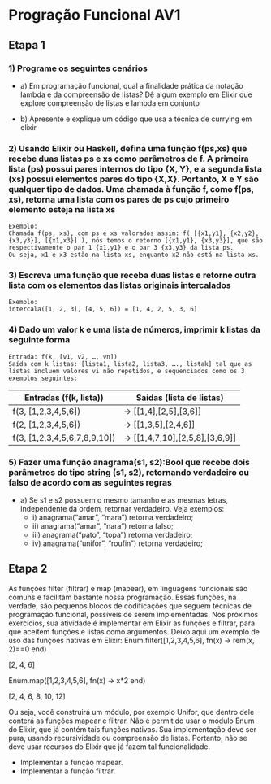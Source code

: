 # Progração Funcional AV1

## Etapa 1

### 1) Programe os seguintes cenários

- a) Em programação funcional, qual a finalidade prática da notação lambda e da compreensão de listas? Dê algum exemplo em Elixir que explore compreensão de listas e lambda em conjunto

- b) Apresente e explique um código que usa a técnica de currying em elixir

### 2) Usando Elixir ou Haskell, defina uma função f(ps,xs) que recebe duas listas ps e xs como parâmetros de f. A primeira lista (ps) possui pares internos do tipo {X, Y}, e a segunda lista (xs) possui elementos pares do tipo {X,X}. Portanto, X e Y são qualquer tipo de dados. Uma chamada à função f, como f(ps, xs), retorna uma lista com os pares de ps cujo primeiro elemento esteja na lista xs

    Exemplo:
    Chamada f(ps, xs), com ps e xs valorados assim: f( [{x1,y1}, {x2,y2}, {x3,y3}], [{x1,x3}] ), nós temos o retorno [{x1,y1}, {x3,y3}], que são respectivamente o par 1 {x1,y1} e o par 3 {x3,y3} da lista ps.
    Ou seja, x1 e x3 estão na lista xs, enquanto x2 não está na lista xs.

### 3) Escreva uma função que receba duas listas e retorne outra lista com os elementos das listas originais intercalados

    Exemplo:
    intercala([1, 2, 3], [4, 5, 6]) = [1, 4, 2, 5, 3, 6]

### 4) Dado um valor k e uma lista de números, imprimir k listas da seguinte forma

    Entrada: f(k, [v1, v2, …, vn])
    Saída com k listas: [lista1, lista2, lista3, …., listak] tal que as listas incluem valores vi não repetidos, e sequenciados como os 3 exemplos seguintes:

| Entradas (f(k, lista))  |  Saídas (lista de listas)  |
| ------------------- | ------------------- |
|  f(3, [1,2,3,4,5,6]) |  → [[1,4],[2,5],[3,6]] |
|  f(2, [1,2,3,4,5,6]) |  → [[1,3,5],[2,4,6]] |
|  f(3, [1,2,3,4,5,6,7,8,9,10]) |  → [[1,4,7,10],[2,5,8],[3,6,9]] |

### 5) Fazer uma função anagrama(s1, s2):Bool que recebe dois parâmetros do tipo string (s1, s2), retornando verdadeiro ou falso de acordo com as seguintes regras

- a) Se s1 e s2 possuem o mesmo tamanho e as mesmas letras, independente da ordem, retornar verdadeiro. Veja exemplos:
  - i) anagrama(“amar”, “mara”) retorna verdadeiro;
  - ii) anagrama(“amar”, “nara”) retorna falso;
  - iii) anagrama(“pato”, “topa”) retorna verdadeiro;
  - iv) anagrama(“unifor”, “roufin”) retorna verdadeiro;

## Etapa 2

As funções filter (filtrar) e map (mapear), em linguagens funcionais são comuns e facilitam bastante nossa programação. Essas funções, na verdade, são pequenos blocos de codificações que seguem técnicas de programação funcional, possíveis de serem implementadas. Nos próximos exercícios, sua atividade é implementar em Elixir as funções e filtrar, para que aceitem funções e listas como argumentos. Deixo aqui um exemplo de uso das funções nativas em Elixir: Enum.filter([1,2,3,4,5,6], fn(x) -> rem(x, 2)==0 end)

[2, 4, 6]

Enum.map([1,2,3,4,5,6], fn(x) -> x*2 end)

[2, 4, 6, 8, 10, 12]

Ou seja, você construirá um módulo, por exemplo Unifor, que dentro dele conterá as funções mapear e filtrar. Não é permitido usar o módulo Enum do Elixir, que já contém tais funções nativas. Sua implementação deve ser pura, usando recursividade ou compreensão de listas. Portanto, não se deve usar recursos do Elixir que já fazem tal funcionalidade.

- Implementar a função mapear.
- Implementar a função filtrar.
